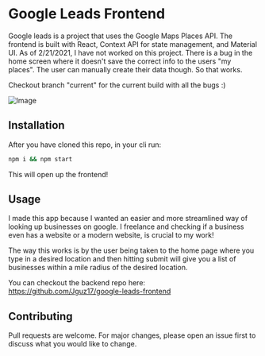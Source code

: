# Google Leads Frontend

Google leads is a project that uses the Google Maps Places API. The frontend is built with React, Context API for state management, and Material UI. As of 2/21/2021, I have not worked on this project. There is a bug in the home screen where it doesn't save the correct info to the users "my places". The user can manually create their data though. So that works.

Checkout branch "current" for the current build with all the bugs :)

![Image](https://i.imgur.com/lYASqJ4.jpg)

## Installation

After you have cloned this repo, in your cli run: 

```bash
npm i && npm start
```

This will open up the frontend!

## Usage

I made this app because I wanted an easier and more streamlined way of looking up businesses on google. I freelance and checking if a business even has a website or a modern website, is crucial to my work! 

The way this works is by the user being taken to the home page where you type in a desired location and then hitting submit will give you a list of businesses within a mile radius of the desired location.

You can checkout the backend repo here: https://github.com/Jguz17/google-leads-frontend

## Contributing
Pull requests are welcome. For major changes, please open an issue first to discuss what you would like to change.
